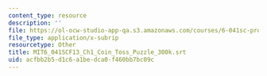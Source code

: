 ```yaml
---
content_type: resource
description: ''
file: https://ol-ocw-studio-app-qa.s3.amazonaws.com/courses/6-041sc-probabilistic-systems-analysis-and-applied-probability-fall-2013/acfbb2b5d1c6a1bedca0f460bb7bc09c_MIT6_041SCF13_Ch1_Coin_Toss_Puzzle_300k.srt
file_type: application/x-subrip
resourcetype: Other
title: MIT6_041SCF13_Ch1_Coin_Toss_Puzzle_300k.srt
uid: acfbb2b5-d1c6-a1be-dca0-f460bb7bc09c
---
```

